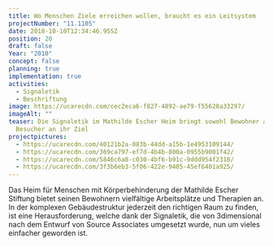 ```yaml
---
title: Wo Menschen Ziele erreichen wollen, braucht es ein Leitsystem
projectNumber: "11.1105"
date: 2018-10-10T12:34:46.955Z
position: 20
draft: false
Year: "2010"
concept: false
planning: true
implementation: true
activities:
  - Signaletik
  - Beschriftung
image: https://ucarecdn.com/cec2eca6-f827-4892-ae79-f55628a33297/
imageAlt: ""
teaser: Die Signaletik im Mathilde Escher Heim bringt sowohl Bewohner als auch
  Besucher an ihr Ziel
projectpictures:
  - https://ucarecdn.com/40121b2a-083b-44dd-a15b-1e4953109144/
  - https://ucarecdn.com/369ca797-ef7d-4b4b-800a-0955b9001f42/
  - https://ucarecdn.com/5846c6a8-c030-4bf6-b91c-9ddd954f2318/
  - https://ucarecdn.com/3f3b6eb3-5f06-422e-9405-45ef6401a925/
---
```

Das Heim für Menschen mit Körperbehinderung der Mathilde Escher Stiftung bietet seinen Bewohnern vielfältige Arbeitsplätze und Therapien an. In der komplexen Gebäudestruktur jederzeit den richtigen Raum zu finden, ist eine Herausforderung, welche dank der Signaletik, die von 3dimensional nach dem Entwurf von Source Associates umgesetzt wurde, nun um vieles einfacher geworden ist.

